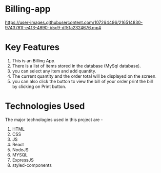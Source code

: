 # Billing-app

https://user-images.githubusercontent.com/107264496/216514830-9743781f-e413-4890-b5c9-df51a2324676.mp4

# Key Features
1. This is an Billing App.
2. There is a list of items stored in the database (MySql database).
3. you can select any item and add quantity.
4. The current quantity and the order total will be displayed on the screen.
5. you can also click the button to view the bill of your order print the bill by clicking on Print button.

# Technologies Used
The major technologies used in this project are -
1. HTML
2. CSS
3. JS
4. React
5. NodeJS
6. MYSQL
7. ExpressJS
8. styled-components
